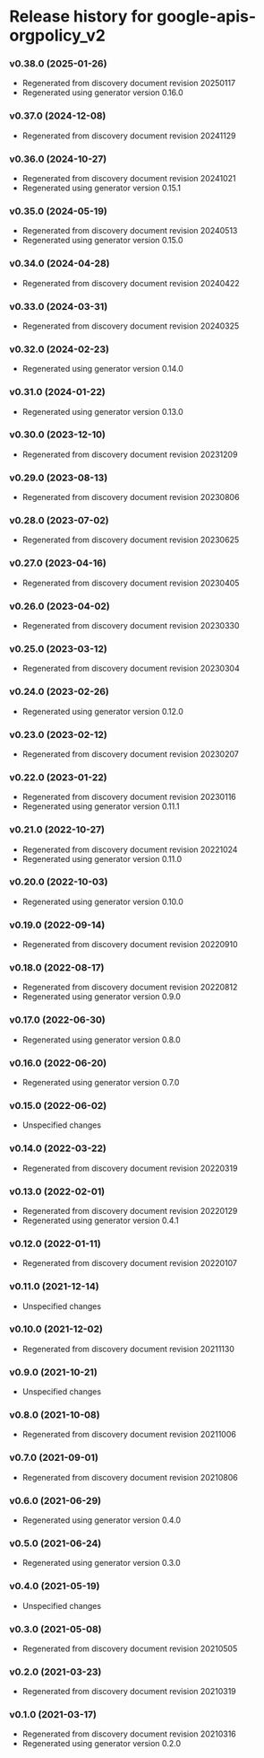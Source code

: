 # Release history for google-apis-orgpolicy_v2

### v0.38.0 (2025-01-26)

* Regenerated from discovery document revision 20250117
* Regenerated using generator version 0.16.0

### v0.37.0 (2024-12-08)

* Regenerated from discovery document revision 20241129

### v0.36.0 (2024-10-27)

* Regenerated from discovery document revision 20241021
* Regenerated using generator version 0.15.1

### v0.35.0 (2024-05-19)

* Regenerated from discovery document revision 20240513
* Regenerated using generator version 0.15.0

### v0.34.0 (2024-04-28)

* Regenerated from discovery document revision 20240422

### v0.33.0 (2024-03-31)

* Regenerated from discovery document revision 20240325

### v0.32.0 (2024-02-23)

* Regenerated using generator version 0.14.0

### v0.31.0 (2024-01-22)

* Regenerated using generator version 0.13.0

### v0.30.0 (2023-12-10)

* Regenerated from discovery document revision 20231209

### v0.29.0 (2023-08-13)

* Regenerated from discovery document revision 20230806

### v0.28.0 (2023-07-02)

* Regenerated from discovery document revision 20230625

### v0.27.0 (2023-04-16)

* Regenerated from discovery document revision 20230405

### v0.26.0 (2023-04-02)

* Regenerated from discovery document revision 20230330

### v0.25.0 (2023-03-12)

* Regenerated from discovery document revision 20230304

### v0.24.0 (2023-02-26)

* Regenerated using generator version 0.12.0

### v0.23.0 (2023-02-12)

* Regenerated from discovery document revision 20230207

### v0.22.0 (2023-01-22)

* Regenerated from discovery document revision 20230116
* Regenerated using generator version 0.11.1

### v0.21.0 (2022-10-27)

* Regenerated from discovery document revision 20221024
* Regenerated using generator version 0.11.0

### v0.20.0 (2022-10-03)

* Regenerated using generator version 0.10.0

### v0.19.0 (2022-09-14)

* Regenerated from discovery document revision 20220910

### v0.18.0 (2022-08-17)

* Regenerated from discovery document revision 20220812
* Regenerated using generator version 0.9.0

### v0.17.0 (2022-06-30)

* Regenerated using generator version 0.8.0

### v0.16.0 (2022-06-20)

* Regenerated using generator version 0.7.0

### v0.15.0 (2022-06-02)

* Unspecified changes

### v0.14.0 (2022-03-22)

* Regenerated from discovery document revision 20220319

### v0.13.0 (2022-02-01)

* Regenerated from discovery document revision 20220129
* Regenerated using generator version 0.4.1

### v0.12.0 (2022-01-11)

* Regenerated from discovery document revision 20220107

### v0.11.0 (2021-12-14)

* Unspecified changes

### v0.10.0 (2021-12-02)

* Regenerated from discovery document revision 20211130

### v0.9.0 (2021-10-21)

* Unspecified changes

### v0.8.0 (2021-10-08)

* Regenerated from discovery document revision 20211006

### v0.7.0 (2021-09-01)

* Regenerated from discovery document revision 20210806

### v0.6.0 (2021-06-29)

* Regenerated using generator version 0.4.0

### v0.5.0 (2021-06-24)

* Regenerated using generator version 0.3.0

### v0.4.0 (2021-05-19)

* Unspecified changes

### v0.3.0 (2021-05-08)

* Regenerated from discovery document revision 20210505

### v0.2.0 (2021-03-23)

* Regenerated from discovery document revision 20210319

### v0.1.0 (2021-03-17)

* Regenerated from discovery document revision 20210316
* Regenerated using generator version 0.2.0

